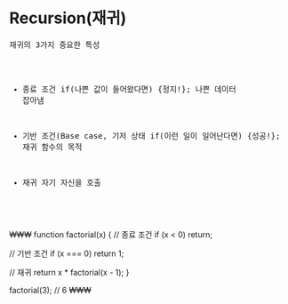 <h1>Recursion(재귀)</h1>
<pre>
재귀의 3가지 중요한 특성

- 종료 조건
if(나쁜 값이 들어왔다면) {정지!};
나쁜 데이터 잡아냄

- 기반 조건(Base case, 기저 상태
if(이런 일이 일어난다면) {성공!};
재귀 함수의 목적

- 재귀
자기 자신을 호출
</pre>
₩₩₩
function factorial(x) {
  // 종료 조건
  if (x < 0) return;
  
  // 기반 조건
  if (x === 0) return 1;
  
  // 재귀
  return x * factorial(x - 1);
}

factorial(3);
// 6
₩₩₩
